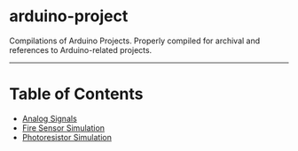 # arduino-project
Compilations of Arduino Projects. Properly compiled for archival and references to Arduino-related projects.

---

# Table of Contents
- [Analog Signals](https://github.com/raianah/arduino-project/tree/main/Analog%20Signals)
- [Fire Sensor Simulation](https://github.com/raianah/arduino-project/tree/main/Fire%20Sensor%20Simulation)
- [Photoresistor Simulation](https://github.com/raianah/arduino-project/tree/main/Photoresistor%20Simulation)
